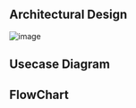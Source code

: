 ## Architectural Design

![image](https://user-images.githubusercontent.com/67991189/115020757-a39c8300-9ed8-11eb-8ac8-c0801d01827a.png)


## Usecase Diagram


## FlowChart


